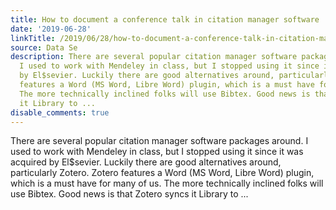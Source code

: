 ```yaml
---
title: How to document a conference talk in citation manager software
date: '2019-06-28'
linkTitle: /2019/06/28/how-to-document-a-conference-talk-in-citation-manager-software/
source: Data Se
description: There are several popular citation manager software packages around.
  I used to work with Mendeley in class, but I stopped using it since it was acquired
  by El$sevier. Luckily there are good alternatives around, particularly Zotero. Zotero
  features a Word (MS Word, Libre Word) plugin, which is a must have for many of us.
  The more technically inclined folks will use Bibtex. Good news is that Zotero syncs
  it Library to ...
disable_comments: true
---
```

There are several popular citation manager software packages around. I used to work with Mendeley in class, but I stopped using it since it was acquired by El$sevier. Luckily there are good alternatives around, particularly Zotero. Zotero features a Word (MS Word, Libre Word) plugin, which is a must have for many of us. The more technically inclined folks will use Bibtex. Good news is that Zotero syncs it Library to ...